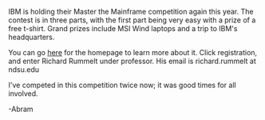 IBM is holding their Master the Mainframe competition again this year. The contest is in three parts, with the first part being very easy with a prize of a free t-shirt. Grand prizes include MSI Wind laptops and a trip to IBM's headquarters.

You can go <a href="http://www-304.ibm.com/jct09002c/university/students/contests/mainframecontest2008.html">here</a> for the homepage to learn more about it. Click registration, and enter Richard Rummelt under professor. His email is richard.rummelt at ndsu.edu

I've competed in this competition twice now; it was good times for all involved.

-Abram